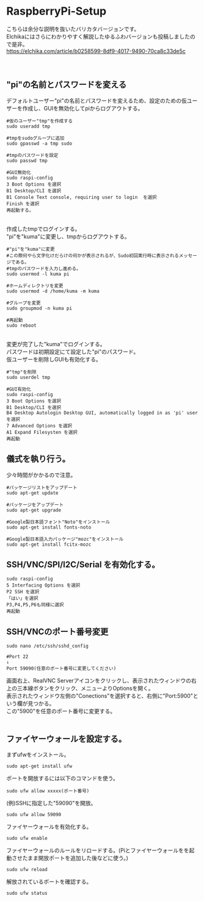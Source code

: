 # RaspberryPi-Setup
こちらは余分な説明を抜いたバリカタバージョンです。<br>
Elchikaにはさらにわかりやすく解説したゆるふわバージョンも投稿しましたので是非。<br>
https://elchika.com/article/b0258599-8df9-4017-9490-70ca8c33de5c <br>
<br>
<br>
## "pi"の名前とパスワードを変える
デフォルトユーザー"pi"の名前とパスワードを変えるため、設定のための仮ユーザーを作成し、GUIを無効化してpiからログアウトする。<br>

    #仮のユーザー"tmp"を作成する
    sudo useradd tmp
    
    #tmpをsudoグループに追加
    sudo gpasswd -a tmp sudo
    
    #tmpのパスワードを設定
    sudo passwd tmp

    #GUI無効化
    sudo raspi-config
    3 Boot Options を選択
    B1 Desktop/CLI を選択
    B1 Console Text console, requiring user to login  を選択
    Finish を選択
    再起動する。
    
<br>
作成したtmpでログインする。<br>
"pi"を"kuma"に変更し、tmpからログアウトする。<br>

    #"pi"を"kuma"に変更
    #この際何やら文字化けだらけの何かが表示されるが、Sudo初回実行時に表示されるメッセージである。
    #tmpのパスワードを入力し進める。
    sudo usermod -l kuma pi
    
    #ホームディレクトリを変更
    sudo usermod -d /home/kuma -m kuma
    
    #グループを変更
    sudo groupmod -n kuma pi
    
    #再起動
    sudo reboot

<br>
変更が完了した"kuma"でログインする。<br>
パスワードは初期設定にて設定した"pi"のパスワード。<br>
仮ユーザーを削除しGUIも有効化する。<br>

    #"tmp"を削除
    sudo userdel tmp
    
    #GUI有効化
    sudo raspi-config
    3 Boot Options を選択
    B1 Desktop/CLI を選択
    B4 Desktop Autologin Desktop GUI, automatically logged in as 'pi' user を選択
    7 Advanced Options を選択
    A1 Expand Filesysten を選択
    再起動


## 儀式を執り行う。
少々時間がかかるので注意。<br>

    #パッケージリストをアップデート
    sudo apt-get update
    
    #パッケージをアップデート
    sudo apt-get upgrade
    
    #Google製日本語フォント"Noto"をインストール
    sudo apt-get install fonts-noto
    
    #Google製日本語入力パッケージ"mozc"をインストール
    sudo apt-get install fcitx-mozc


## SSH/VNC/SPI/I2C/Serial を有効化する。

    sudo raspi-config
    5 Interfacing Options を選択
    P2 SSH を選択
    「はい」を選択
    P3,P4,P5,P6も同様に選択
    再起動
    

## SSH/VNCのポート番号変更

    sudo nano /etc/ssh/sshd_config

    #Port 22
    ↓
    Port 59090(任意のポート番号に変更してください) 
    
画面右上、RealVNC Serverアイコンをクリックし、表示されたウィンドウの右上の三本線ボタンをクリック、メニューよりOptionsを開く。<br>
表示されたウィンドウ左側の"Conections"を選択すると、右側に"Port:5900"という欄が見つかる。<br>
この"5900"を任意のポート番号に変更する。<br>
<br>

## ファイヤーウォールを設定する。<br>
まずufwをインストール。<br>

    sudo apt-get install ufw
    
ポートを開放するには以下のコマンドを使う。

    sudo ufw allow xxxxx(ポート番号)
    
(例)SSHに指定した"59090"を開放。

    sudo ufw allow 59090
    
ファイヤーウォールを有効化する。

    sudo ufw enable
    
ファイヤーウォールのルールをリロードする。(Piとファイヤーウォールをを起動させたまま開放ポートを追加した後などに使う。)

    sudo ufw reload

解放されているポートを確認する。

    sudo ufw status
